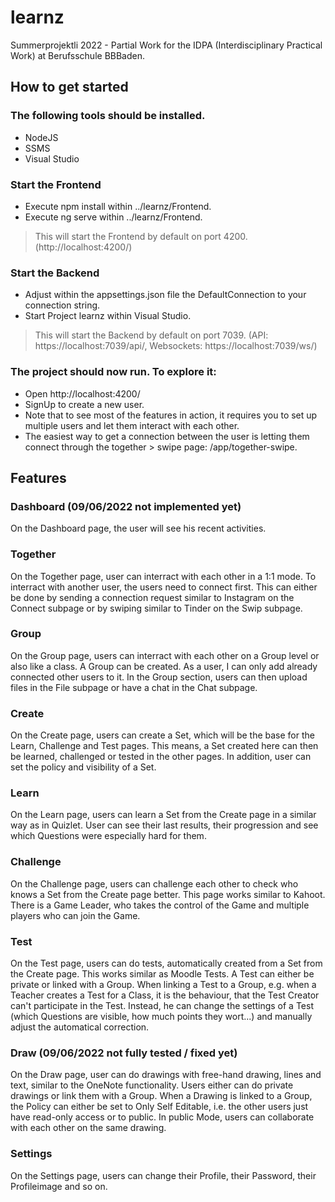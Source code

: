 # learnz
Summerprojektli 2022 - Partial Work for the IDPA (Interdisciplinary Practical Work) at Berufsschule BBBaden.

## How to get started
### The following tools should be installed.
- NodeJS
- SSMS
- Visual Studio

### Start the Frontend
- Execute npm install within ../learnz/Frontend.
- Execute ng serve within ../learnz/Frontend.
> This will start the Frontend by default on port 4200. (http://localhost:4200/)

### Start the Backend
- Adjust within the appsettings.json file the DefaultConnection to your connection string.
- Start Project learnz within Visual Studio.
> This will start the Backend by default on port 7039. (API: https://localhost:7039/api/, Websockets: https://localhost:7039/ws/)

### The project should now run. To explore it:
- Open http://localhost:4200/
- SignUp to create a new user.
- Note that to see most of the features in action, it requires you to set up multiple users and let them interact with each other.
- The easiest way to get a connection between the user is letting them connect through the together > swipe page: /app/together-swipe.

## Features
### Dashboard (09/06/2022 not implemented yet)
On the Dashboard page, the user will see his recent activities.

### Together
On the Together page, user can interract with each other in a 1:1 mode. To interract with another user, the users need to connect first. This can either be done by sending a connection request similar to Instagram on the Connect subpage or by swiping similar to Tinder on the Swip subpage.

### Group
On the Group page, users can interract with each other on a Group level or also like a class. A Group can be created. As a user, I can only add already connected other users to it. In the Group section, users can then upload files in the File subpage or have a chat in the Chat subpage.

### Create
On the Create page, users can create a Set, which will be the base for the Learn, Challenge and Test pages. This means, a Set created here can then be learned, challenged or tested in the other pages. In addition, user can set the policy and visibility of a Set.

### Learn
On the Learn page, users can learn a Set from the Create page in a similar way as in Quizlet. User can see their last results, their progression and see which Questions were especially hard for them.

### Challenge
On the Challenge page, users can challenge each other to check who knows a Set from the Create page better. This page works similar to Kahoot. There is a Game Leader, who takes the control of the Game and multiple players who can join the Game.

### Test
On the Test page, users can do tests, automatically created from a Set from the Create page. This works similar as Moodle Tests. A Test can either be private or linked with a Group. When linking a Test to a Group, e.g. when a Teacher creates a Test for a Class, it is the behaviour, that the Test Creator can't participate in the Test. Instead, he can change the settings of a Test (which Questions are visible, how much points they wort...) and manually adjust the automatical correction.

### Draw (09/06/2022 not fully tested / fixed yet)
On the Draw page, user can do drawings with free-hand drawing, lines and text, similar to the OneNote functionality. Users either can do private drawings or link them with a Group. When a Drawing is linked to a Group, the Policy can either be set to Only Self Editable, i.e. the other users just have read-only access or to public. In public Mode, users can collaborate with each other on the same drawing.

### Settings
On the Settings page, users can change their Profile, their Password, their Profileimage and so on.